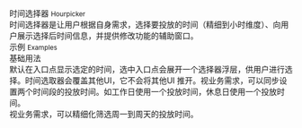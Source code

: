 <div class="mb40">
    <div class="fontsize-20">时间选择器 <small>Hourpicker</small></div>
    <div class="color-999 mt4">时间选择器是让用户根据自身需求，选择要投放的时间（精细到小时维度）、向用户展示选择后时间信息，并提供修改功能的辅助窗口。</div>
</div>

<div class="fontsize-16 mb10">示例 <small>Examples</small></div>

<div class="example">
    <div class="content">
        <div class="content-header">
            <div>基础用法</div>
            <div class="color-999 mt6">默认在入口点显示选定的时间，选中入口点会展开一个选择器浮层，供用户进行选择。时间选取器会覆盖其他UI，它不会将其他UI 推开。视业务需求，可以同步设置两个时间段的投放时间。如工作日使用一个投放时间，休息日使用一个投放时间。</div>
        </div>
        <div class="content-body">
            <div bx-name="spec.components/hourpicker/hourpicker"></div>
        </div>
    </div>
</div>

<div class="example">
    <div class="content">
        <div class="content-header">
            <div>视业务需求，可以精细化筛选周一到周天的投放时间。</div>
        </div>
        <div class="content-body">
            <div bx-name="components/hourpicker"></div>
        </div>
    </div>
</div>

<script type="text/javascript">
    require(['brix/loader'], function(Loader) {
        Loader.boot(function() {
            var instance = Loader.query('components/hourpicker')[0]
            instance.shortcut('0123456')
        })
    })
</script>